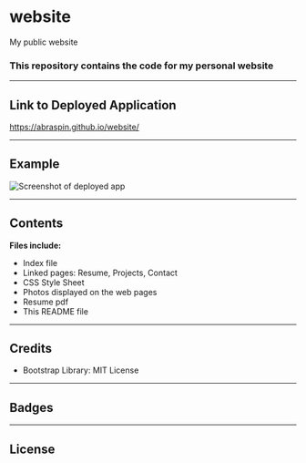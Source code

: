# website
My public website

### This repository contains the code for my personal website

---


## Link to Deployed Application

https://abraspin.github.io/website/

---

## Example


![Screenshot of deployed app](./assets/images)


---

## Contents
**Files include:**
* Index file
* Linked pages: Resume, Projects, Contact
* CSS Style Sheet
* Photos displayed on the web pages
* Resume pdf
* This README file

---

## Credits
* Bootstrap Library: MIT License
---

## Badges

---

## License
